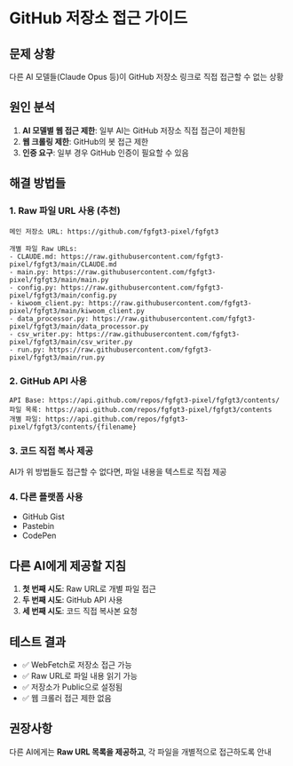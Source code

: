 # GitHub 저장소 접근 가이드

## 문제 상황
다른 AI 모델들(Claude Opus 등)이 GitHub 저장소 링크로 직접 접근할 수 없는 상황

## 원인 분석
1. **AI 모델별 웹 접근 제한**: 일부 AI는 GitHub 저장소 직접 접근이 제한됨
2. **웹 크롤링 제한**: GitHub의 봇 접근 제한
3. **인증 요구**: 일부 경우 GitHub 인증이 필요할 수 있음

## 해결 방법들

### 1. Raw 파일 URL 사용 (추천)
```
메인 저장소 URL: https://github.com/fgfgt3-pixel/fgfgt3

개별 파일 Raw URLs:
- CLAUDE.md: https://raw.githubusercontent.com/fgfgt3-pixel/fgfgt3/main/CLAUDE.md
- main.py: https://raw.githubusercontent.com/fgfgt3-pixel/fgfgt3/main/main.py
- config.py: https://raw.githubusercontent.com/fgfgt3-pixel/fgfgt3/main/config.py
- kiwoom_client.py: https://raw.githubusercontent.com/fgfgt3-pixel/fgfgt3/main/kiwoom_client.py
- data_processor.py: https://raw.githubusercontent.com/fgfgt3-pixel/fgfgt3/main/data_processor.py
- csv_writer.py: https://raw.githubusercontent.com/fgfgt3-pixel/fgfgt3/main/csv_writer.py
- run.py: https://raw.githubusercontent.com/fgfgt3-pixel/fgfgt3/main/run.py
```

### 2. GitHub API 사용
```
API Base: https://api.github.com/repos/fgfgt3-pixel/fgfgt3/contents/
파일 목록: https://api.github.com/repos/fgfgt3-pixel/fgfgt3/contents
개별 파일: https://api.github.com/repos/fgfgt3-pixel/fgfgt3/contents/{filename}
```

### 3. 코드 직접 복사 제공
AI가 위 방법들도 접근할 수 없다면, 파일 내용을 텍스트로 직접 제공

### 4. 다른 플랫폼 사용
- GitHub Gist
- Pastebin
- CodePen

## 다른 AI에게 제공할 지침

1. **첫 번째 시도**: Raw URL로 개별 파일 접근
2. **두 번째 시도**: GitHub API 사용
3. **세 번째 시도**: 코드 직접 복사본 요청

## 테스트 결과
- ✅ WebFetch로 저장소 접근 가능
- ✅ Raw URL로 파일 내용 읽기 가능
- ✅ 저장소가 Public으로 설정됨
- ✅ 웹 크롤러 접근 제한 없음

## 권장사항
다른 AI에게는 **Raw URL 목록을 제공하고**, 각 파일을 개별적으로 접근하도록 안내